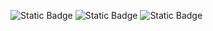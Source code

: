 ![Static Badge](https://img.shields.io/badge/Python-3776AB?style=for-the-badge&logo=python&logoColor=white)
![Static Badge](https://img.shields.io/github/license/SRN-SE-Fall24/hw1.svg)
![Static Badge](https://img.shields.io/badge/Linux-FCC624?style=for-the-badge&logo=linux&logoColor=black)
